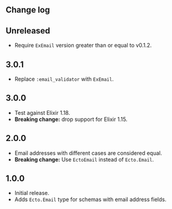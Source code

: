## Change log

## Unreleased

- Require `ExEmail` version greater than or equal to v0.1.2.

## 3.0.1

- Replace `:email_validator` with `ExEmail`.

## 3.0.0

- Test against Elixir 1.18.
- **Breaking change:** drop support for Elixir 1.15.

## 2.0.0

- Email addresses with different cases are considered equal.
- **Breaking change:** Use `EctoEmail` instead of `Ecto.Email`.

## 1.0.0

- Initial release.
- Adds `Ecto.Email` type for schemas with email address fields.
